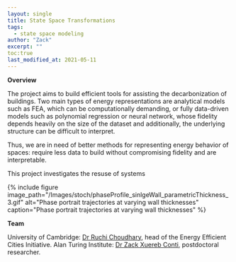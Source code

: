 ```yaml
---
layout: single
title: State Space Transformations
tags:
  - state space modeling
author: "Zack"
excerpt: ""
toc:true
last_modified_at: 2021-05-11
---
```


**Overview**

The project aims to build efficient tools for assisting the decarbonization of buildings. Two main types of energy representations are analytical models such as FEA, which can be computationally demanding, or fully data-driven models such as polynomial regression or neural network, whose fidelity depends heavily on the size of the dataset and additionally, the underlying structure can be difficult to interpret. 

Thus, we are in need of better methods for representing energy behavior of spaces: require less data to build without compromising fidelity and are interpretable. 

This project investigates the resuse of systems
 
{% include figure image_path="/Images/stoch/phaseProfile_sinlgeWall_parametricThickness_3.gif" alt="Phase portrait trajectories at varying wall thicknesses" caption="Phase portrait trajectories at varying wall thicknesses" %}

**Team**

University of Cambridge: [Dr Ruchi Choudhary](http://www.eng.cam.ac.uk/profiles/rc488), head of the Energy Efficient Cities Initiative.
Alan Turing Institute: [Dr Zack Xuereb Conti](https://eeci.github.io/home/docs/people/zack/), postdoctoral researcher.
